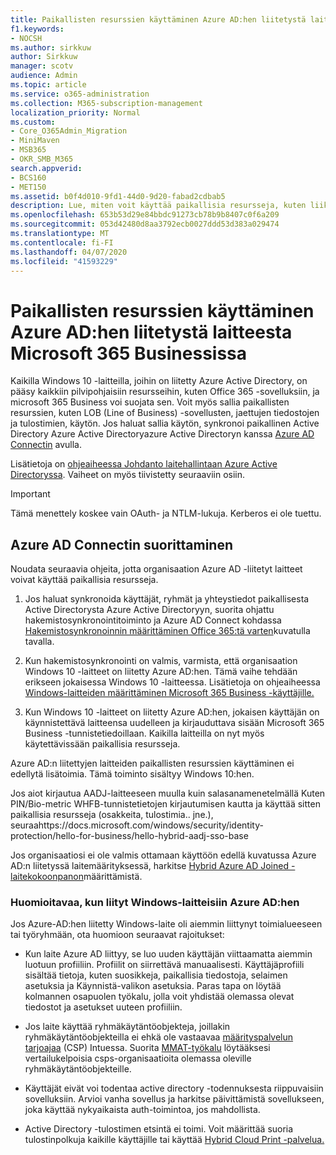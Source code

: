 ```yaml
---
title: Paikallisten resurssien käyttäminen Azure AD:hen liitetystä laitteesta Microsoft 365 Businessissa
f1.keywords:
- NOCSH
ms.author: sirkkuw
author: Sirkkuw
manager: scotv
audience: Admin
ms.topic: article
ms.service: o365-administration
ms.collection: M365-subscription-management
localization_priority: Normal
ms.custom:
- Core_O365Admin_Migration
- MiniMaven
- MSB365
- OKR_SMB_M365
search.appverid:
- BCS160
- MET150
ms.assetid: b0f4d010-9fd1-44d0-9d20-fabad2cdbab5
description: Lue, miten voit käyttää paikallisia resursseja, kuten liiketoimintasovelluksia, jaettuja tiedostoresursseja ja tulostimia Azure Active Directorysta, joka on liitetty Windows 10 -laitteeseen.
ms.openlocfilehash: 653b53d29e84bbdc91273cb78b9b8407c0f6a209
ms.sourcegitcommit: 053d42480d8aa3792ecb0027ddd53d383a029474
ms.translationtype: MT
ms.contentlocale: fi-FI
ms.lasthandoff: 04/07/2020
ms.locfileid: "41593229"
---
```

# <a name="access-on-premises-resources-from-an-azure-ad-joined-device-in-microsoft-365-business"></a>Paikallisten resurssien käyttäminen Azure AD:hen liitetystä laitteesta Microsoft 365 Businessissa

Kaikilla Windows 10 -laitteilla, joihin on liitetty Azure Active Directory, on pääsy kaikkiin pilvipohjaisiin resursseihin, kuten Office 365 -sovelluksiin, ja microsoft 365 Business voi suojata sen. Voit myös sallia paikallisten resurssien, kuten LOB (Line of Business) -sovellusten, jaettujen tiedostojen ja tulostimien, käytön. Jos haluat sallia käytön, synkronoi paikallinen Active Directory Azure Active Directoryazure Active Directoryn kanssa [Azure AD Connectin](https://docs.microsoft.com/azure/active-directory/connect/active-directory-aadconnect) avulla. 

Lisätietoja on [ohjeaiheessa Johdanto laitehallintaan Azure Active Directoryssa](https://docs.microsoft.com/azure/active-directory/device-management-introduction).
Vaiheet on myös tiivistetty seuraaviin osiin.

> [!IMPORTANT]
> Tämä menettely koskee vain OAuth- ja NTLM-lukuja. Kerberos ei ole tuettu.
 
## <a name="run-azure-ad-connect"></a>Azure AD Connectin suorittaminen

Noudata seuraavia ohjeita, jotta organisaation Azure AD -liitetyt laitteet voivat käyttää paikallisia resursseja.
  
1. Jos haluat synkronoida käyttäjät, ryhmät ja yhteystiedot paikallisesta Active Directorysta Azure Active Directoryyn, suorita ohjattu hakemistosynkronointitoiminto ja Azure AD Connect kohdassa [Hakemistosynkronoinnin määrittäminen Office 365:tä varten](https://support.office.com/article/1b3b5318-6977-42ed-b5c7-96fa74b08846)kuvatulla tavalla.
    
2. Kun hakemistosynkronointi on valmis, varmista, että organisaation Windows 10 -laitteet on liitetty Azure AD:hen. Tämä vaihe tehdään erikseen jokaisessa Windows 10 -laitteessa. Lisätietoja on ohjeaiheessa [Windows-laitteiden määrittäminen Microsoft 365 Business -käyttäjille.](set-up-windows-devices.md) 
    
3. Kun Windows 10 -laitteet on liitetty Azure AD:hen, jokaisen käyttäjän on käynnistettävä laitteensa uudelleen ja kirjauduttava sisään Microsoft 365 Business -tunnistetiedoillaan. Kaikilla laitteilla on nyt myös käytettävissään paikallisia resursseja.
    
Azure AD:n liitettyjen laitteiden paikallisten resurssien käyttäminen ei edellytä lisätoimia. Tämä toiminto sisältyy Windows 10:hen. 

Jos aiot kirjautua AADJ-laitteeseen muulla kuin salasanamenetelmällä Kuten PIN/Bio-metric WHFB-tunnistetietojen kirjautumisen kautta ja käyttää sitten paikallisia resursseja (osakkeita, tulostimia.. jne.), seuraahttps://docs.microsoft.com/windows/security/identity-protection/hello-for-business/hello-hybrid-aadj-sso-base
  
Jos organisaatiosi ei ole valmis ottamaan käyttöön edellä kuvatussa Azure AD:n liitetyssä laitemäärityksessä, harkitse [Hybrid Azure AD Joined -laitekokoonpanon](manage-windows-devices.md)määrittämistä.
  
### <a name="considerations-when-you-join-windows-devices-to-azure-ad"></a>Huomioitavaa, kun liityt Windows-laitteisiin Azure AD:hen

Jos Azure-AD:hen liitetty Windows-laite oli aiemmin liittynyt toimialueeseen tai työryhmään, ota huomioon seuraavat rajoitukset:
  
- Kun laite Azure AD liittyy, se luo uuden käyttäjän viittaamatta aiemmin luotuun profiiliin. Profiilit on siirrettävä manuaalisesti. Käyttäjäprofiili sisältää tietoja, kuten suosikkeja, paikallisia tiedostoja, selaimen asetuksia ja Käynnistä-valikon asetuksia. Paras tapa on löytää kolmannen osapuolen työkalu, jolla voit yhdistää olemassa olevat tiedostot ja asetukset uuteen profiiliin.

- Jos laite käyttää ryhmäkäytäntöobjekteja, joillakin ryhmäkäytäntöobjekteilla ei ehkä ole vastaavaa [määrityspalvelun tarjoajaa](https://docs.microsoft.com/windows/configuration/provisioning-packages/how-it-pros-can-use-configuration-service-providers) (CSP) Intuessa. Suorita [MMAT-työkalu](https://www.microsoft.com/download/details.aspx?id=45520) löytääksesi vertailukelpoisia csps-organisaatioita olemassa oleville ryhmäkäytäntöobjekteille.

- Käyttäjät eivät voi todentaa active directory -todennuksesta riippuvaisiin sovelluksiin. Arvioi vanha sovellus ja harkitse päivittämistä sovellukseen, joka käyttää nykyaikaista auth-toimintoa, jos mahdollista.

- Active Directory -tulostimen etsintä ei toimi. Voit määrittää suoria tulostinpolkuja kaikille käyttäjille tai käyttää [Hybrid Cloud Print -palvelua.](https://docs.microsoft.com/windows-server/administration/hybrid-cloud-print/hybrid-cloud-print-deploy)
